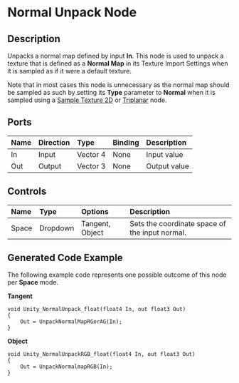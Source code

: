 # Normal Unpack Node

## Description

Unpacks a normal map defined by input **In**. This node is used to unpack a texture that is defined as a **Normal Map** in its Texture Import Settings when it is sampled as if it were a default texture.

Note that in most cases this node is unnecessary as the normal map should be sampled as such by setting its **Type** parameter to **Normal** when it is sampled using a [Sample Texture 2D](Sample-Texture-2D-Node.md) or [Triplanar](Triplanar-Node.md) node.

## Ports

| Name        | Direction           | Type  | Binding | Description |
|:------------ |:-------------|:-----|:---|:---|
| In      | Input | Vector 4 | None | Input value |
| Out | Output      |    Vector 3 | None | Output value |

## Controls

| Name        | Type           | Options  | Description |
|:------------ |:-------------|:-----|:---|
| Space      | Dropdown | Tangent, Object | Sets the coordinate space of the input normal. |

## Generated Code Example

The following example code represents one possible outcome of this node per **Space** mode.

**Tangent**

```
void Unity_NormalUnpack_float(float4 In, out float3 Out)
{
    Out = UnpackNormalMapRGorAG(In);
}
```

**Object**

```
void Unity_NormalUnpackRGB_float(float4 In, out float3 Out)
{
    Out = UnpackNormalmapRGB(In);
}
```
